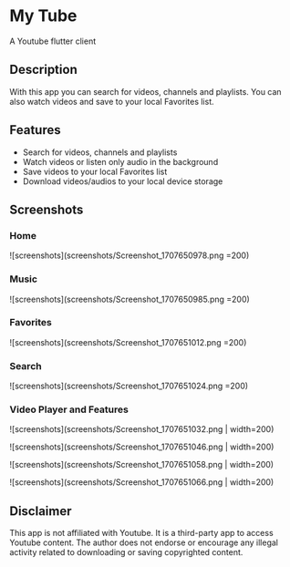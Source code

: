 # My Tube

 A Youtube flutter client

## Description

 With this app you can search for videos, channels and playlists. You can also watch videos and save to your local Favorites list.

## Features

- Search for videos, channels and playlists
- Watch videos or listen only audio in the background
- Save videos to your local Favorites list
- Download videos/audios to your local device storage

## Screenshots

### Home

![screenshots](screenshots/Screenshot_1707650978.png =200)

### Music

![screenshots](screenshots/Screenshot_1707650985.png =200)

### Favorites

![screenshots](screenshots/Screenshot_1707651012.png =200)

### Search

![screenshots](screenshots/Screenshot_1707651024.png =200)

### Video Player and Features

![screenshots](screenshots/Screenshot_1707651032.png | width=200)

![screenshots](screenshots/Screenshot_1707651046.png | width=200)

![screenshots](screenshots/Screenshot_1707651058.png | width=200)

![screenshots](screenshots/Screenshot_1707651066.png | width=200)

## Disclaimer

This app is not affiliated with Youtube. It is a third-party app to access Youtube content.
The author does not endorse or encourage any illegal activity related to downloading or saving copyrighted content.
